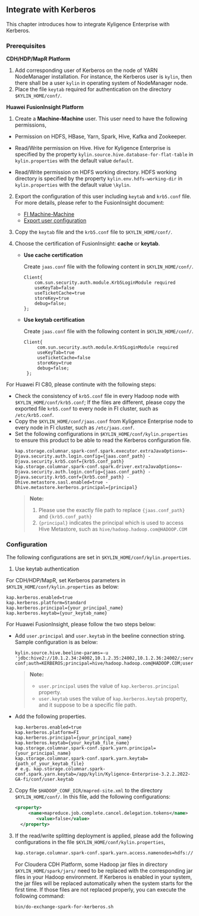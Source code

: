 ## Integrate with Kerberos

This chapter introduces how to integrate Kyligence Enterprise with Kerberos.

### Prerequisites

**CDH/HDP/MapR Platform**

1. Add corresponding user of Kerberos on the node of YARN NodeManager installation. For instance, the Kerberos user is `kylin`, then there shall be a user `kylin` in operating system of NodeManager node.
2. Place the file `keytab` required for authentication on the directory `$KYLIN_HOME/conf/`.

**Huawei FusionInsight Platform**

1. Create a **Machine-Machine** user. This user need to have the following permissions,
  - Permission on HDFS, HBase, Yarn, Spark, Hive, Kafka and Zookeeper. 
  - Read/Write permission on Hive. Hive for Kyligence Enterprise is specified by the property `kylin.source.hive.database-for-flat-table` in `kylin.properties` with the default value `default`.

  - Read/Write permission on HDFS working directory. HDFS working directory is specified by the property `kylin.env.hdfs-working-dir` in `kylin.properties` with the default value `\kylin`.

2. Export the configuration of this user including `keytab` and `krb5.conf` file. For more details, please refer to the FusionInsight document:
   - [FI Machine-Machine](http://support.huawei.com/hedex/hdx.do?docid=EDOC1000130553&lang=en) 
   - [Export user configuration](http://support.huawei.com/hedex/hdx.do?docid=EDOC1000130553&lang=en)


3. Copy the `keytab` file and the `krb5.conf` file to `$KYLIN_HOME/conf/`.
4. Choose the certification of FusionInsight: **cache** or **keytab**.
   * **Use cache certification**

     Create `jaas.conf` file with the following content in `$KYLIN_HOME/conf/`.

     ```
     Client{
         com.sun.security.auth.module.Krb5LoginModule required
         useKeyTab=false
         useTicketCache=true
         storeKey=true
         debug=false;
     };
     ```

   * **Use keytab certification**

     Create `jaas.conf` file with the following content in `$KYLIN_HOME/conf/`.

     ```
     Client{
          com.sun.security.auth.module.Krb5LoginModule required
          useKeyTab=true
          useTicketCache=false
          storeKey=true
          debug=false;
      };
     ```

For Huawei FI C80, please continute with the following steps:

* Check the consistency of `krb5.conf` file in every Hadoop node with `$KYLIN_HOME/conf/krb5.conf`; If the files are different, please copy the exported file `krb5.conf` to every node in FI cluster, such as `/etc/krb5.conf`.
* Copy the `$KYLIN_HOME/conf/jaas.conf` from Kyligence Enterprise node to every node in FI cluster, such as `/etc/jaas.conf`.
* Set the following configurations in `$KYLIN_HOME/conf/kylin.properties` to ensure this product to be able to read the Kerberos configuration file.
  ```properties
  kap.storage.columnar.spark-conf.spark.executor.extraJavaOptions=-Djava.security.auth.login.config={jaas.conf_path} -Djava.security.krb5.conf={krb5.conf_path}
  kap.storage.columnar.spark-conf.spark.driver.extraJavaOptions=-Djava.security.auth.login.config={jaas.conf_path} -Djava.security.krb5.conf={krb5.conf_path} -Dhive.metastore.sasl.enabled=true -Dhive.metastore.kerberos.principal={principal}
  ```
  > **Note:**
  > 1. Please use the exactly file path to replace `{jaas.conf_path}` and  `{krb5.conf_path}` 
  > 2. `{principal}` indicates the principal which is used to access Hive Metastore, such as `hive/hadoop.hadoop.com@HADOOP.COM` 

### Configuration

The following configurations are set in `$KYLIN_HOME/conf/kylin.properties`.

1. Use keytab authentication

  For CDH/HDP/MapR, set Kerberos parameters in `$KYLIN_HOME/conf/kylin.properties` as below:

  ```properties
  kap.kerberos.enabled=true
  kap.kerberos.platform=Standard
  kap.kerberos.principal={your_principal_name}
  kap.kerberos.keytab={your_keytab_name}
  ```

  For Huawei FusionInsight, please follow the two steps below:

  - Add `user.principal` and `user.keytab` in the beeline connection string. Sample configuration is as below:

    ```properties
    kylin.source.hive.beeline-params=-u 'jdbc:hive2://10.1.2.34:24002,10.1.2.35:24002,10.1.2.36:24002/;serviceDiscoveryMode=zooKeeper;zooKeeperNamespace=hiveserver2;sasl.qop=auth-conf;auth=KERBEROS;principal=hive/hadoop.hadoop.com@HADOOP.COM;user.keytab=/root/testkylinadmin/user.keytab;user.principal=testkylinadmin'
    ```

    > **Note:**
    > - `user.principal` uses the value of `kap.kerberos.principal` property.
    > - `user.keytab` uses the value of `kap.kerberos.keytab` property, and it suppose to be a specific file path.

  - Add the following properties.

    ```
    kap.kerberos.enabled=true
    kap.kerberos.platform=FI
    kap.kerberos.principal={your_principal_name}
    kap.kerberos.keytab={your_keytab_file_name}
    kap.storage.columnar.spark-conf.spark.yarn.principal={your_principal_name}
    kap.storage.columnar.spark-conf.spark.yarn.keytab={path_of_your_keytab_file}
    # e.g. kap.storage.columnar.spark-conf.spark.yarn.keytab=/app/kylin/Kyligence-Enterprise-3.2.2.2022-GA-fi/conf/user.keytab
    ```


2. Copy file `$HADOOP_CONF_DIR/mapred-site.xml` to the directory `$KYLIN_HOME/conf/`. In this file, add the following configurations:

   ```xml
   <property>
        <name>mapreduce.job.complete.cancel.delegation.tokens</name>
           <value>false</value>
     </property>
   ```
3. If the read/write splitting deployment is applied, please add the following configurations in the file `$KYLIN_HOME/conf/kylin.properties`,

   ```sh
   kap.storage.columnar.spark-conf.spark.yarn.access.namenodes=hdfs://readcluster,hdfs://writecluster
   ```

   For Cloudera CDH Platform, some Hadoop jar files in directory `$KYLIN_HOME/spark/jars/` need to be replaced with the corresponding jar files in your Hadoop environment. If Kerberos is enabled in your system, the jar files will be replaced automatically when the system starts for the first time. If those files are not replaced properly, you can execute the following command:

   ```sh
   bin/do-exchange-spark-for-kerberos.sh
   ```

   
